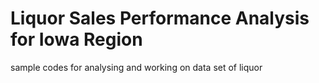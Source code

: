 # Liquor Sales Performance Analysis for Iowa Region
sample codes for analysing and working on data set of liquor



